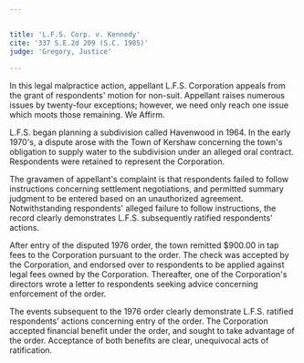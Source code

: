 ```yaml
---

 
title: 'L.F.S. Corp. v. Kennedy'
cite: '337 S.E.2d 209 (S.C. 1985)'
judge: 'Gregory, Justice'
    
---
```


In this legal malpractice action, appellant L.F.S. Corporation appeals from the grant of respondents' motion for non-suit. Appellant raises numerous issues by twenty-four exceptions; however, we need only reach one issue which moots those remaining. We Affirm. 

L.F.S. began planning a subdivision called Havenwood in 1964. In the early 1970's, a dispute arose with the Town of Kershaw concerning the town's obligation to supply water to the subdivision under an alleged oral contract. Respondents were retained to represent the Corporation. 

The gravamen of appellant's complaint is that respondents failed to follow instructions concerning settlement negotiations, and permitted summary judgment to be entered based on an unauthorized agreement. Notwithstanding respondents' alleged failure to follow instructions, the record clearly demonstrates L.F.S. subsequently ratified respondents' actions. 

After entry of the disputed 1976 order, the town remitted $900.00 in tap fees to the Corporation pursuant to the order. The check was accepted by the Corporation, and endorsed over to respondents to be applied against legal fees owned by the Corporation. Thereafter, one of the Corporation's directors wrote a letter to respondents seeking advice concerning enforcement of the order. 

The events subsequent to the 1976 order clearly demonstrate L.F.S. ratified respondents' actions concerning entry of the order. The Corporation accepted financial benefit under the order, and sought to take advantage of the order. Acceptance of both benefits are clear, unequivocal acts of ratification. 
